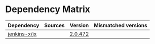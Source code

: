 # Dependency Matrix

Dependency | Sources | Version | Mismatched versions
---------- | ------- | ------- | -------------------
[jenkins-x/jx](https://github.com/jenkins-x/jx) |  | [2.0.472](https://github.com/jenkins-x/jx/releases/tag/v2.0.472) | 
